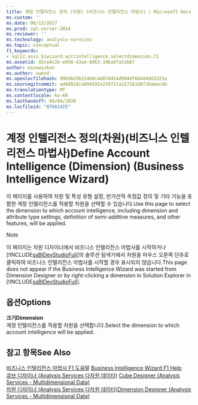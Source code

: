 ```yaml
---
title: 계정 인텔리전스 정의 (차원) (비즈니스 인텔리전스 마법사) | Microsoft Docs
ms.custom: ''
ms.date: 06/13/2017
ms.prod: sql-server-2014
ms.reviewer: ''
ms.technology: analysis-services
ms.topic: conceptual
f1_keywords:
- sql12.asvs.biwizard.acctintelligence.selectdimension.f1
ms.assetid: 42ce4c2b-e058-43ad-8d63-19ba07a31b67
author: minewiskan
ms.author: owend
ms.openlocfilehash: 99836d3b224b0c4d07d454d994df684d49d3325a
ms.sourcegitcommit: ad4d92dce894592a259721a1571b1d8736abacdb
ms.translationtype: MT
ms.contentlocale: ko-KR
ms.lasthandoff: 08/04/2020
ms.locfileid: "87661415"
---
```

# <a name="define-account-intelligence-dimension-business-intelligence-wizard"></a><span data-ttu-id="3c9e9-102">계정 인텔리전스 정의(차원)(비즈니스 인텔리전스 마법사)</span><span class="sxs-lookup"><span data-stu-id="3c9e9-102">Define Account Intelligence (Dimension) (Business Intelligence Wizard)</span></span>
  <span data-ttu-id="3c9e9-103">이 페이지를 사용하여 차원 및 특성 유형 설정, 반가산적 측정값 정의 및 기타 기능을 포함한 계정 인텔리전스를 적용할 차원을 선택할 수 있습니다.</span><span class="sxs-lookup"><span data-stu-id="3c9e9-103">Use this page to select the dimension to which account intelligence, including dimension and attribute type settings, definition of semi-additive measures, and other features, will be applied.</span></span>  
  
> [!NOTE]  
>  <span data-ttu-id="3c9e9-104">이 페이지는 차원 디자이너에서 비즈니스 인텔리전스 마법사를 시작하거나 [!INCLUDE[ssBIDevStudioFull](../includes/ssbidevstudiofull-md.md)]의 솔루션 탐색기에서 차원을 마우스 오른쪽 단추로 클릭하여 비즈니스 인텔리전스 마법사를 시작할 경우 표시되지 않습니다.</span><span class="sxs-lookup"><span data-stu-id="3c9e9-104">This page does not appear if the Business Intelligence Wizard was started from Dimension Designer or by right-clicking a dimension in Solution Explorer in [!INCLUDE[ssBIDevStudioFull](../includes/ssbidevstudiofull-md.md)].</span></span>  
  
## <a name="options"></a><span data-ttu-id="3c9e9-105">옵션</span><span class="sxs-lookup"><span data-stu-id="3c9e9-105">Options</span></span>  
 <span data-ttu-id="3c9e9-106">**크기**</span><span class="sxs-lookup"><span data-stu-id="3c9e9-106">**Dimension**</span></span>  
 <span data-ttu-id="3c9e9-107">계정 인텔리전스를 적용할 차원을 선택합니다.</span><span class="sxs-lookup"><span data-stu-id="3c9e9-107">Select the dimension to which account intelligence will be applied.</span></span>  
  
## <a name="see-also"></a><span data-ttu-id="3c9e9-108">참고 항목</span><span class="sxs-lookup"><span data-stu-id="3c9e9-108">See Also</span></span>  
 <span data-ttu-id="3c9e9-109">[비즈니스 인텔리전스 마법사 F1 도움말](business-intelligence-wizard-f1-help.md) </span><span class="sxs-lookup"><span data-stu-id="3c9e9-109">[Business Intelligence Wizard F1 Help](business-intelligence-wizard-f1-help.md) </span></span>  
 <span data-ttu-id="3c9e9-110">[큐브 디자이너 &#40;Analysis Services 다차원 데이터&#41;](cube-designer-analysis-services-multidimensional-data.md) </span><span class="sxs-lookup"><span data-stu-id="3c9e9-110">[Cube Designer &#40;Analysis Services - Multidimensional Data&#41;](cube-designer-analysis-services-multidimensional-data.md) </span></span>  
 [<span data-ttu-id="3c9e9-111">차원 디자이너 &#40;Analysis Services 다차원 데이터&#41;</span><span class="sxs-lookup"><span data-stu-id="3c9e9-111">Dimension Designer &#40;Analysis Services - Multidimensional Data&#41;</span></span>](dimension-designer-analysis-services-multidimensional-data.md)  
  
  
